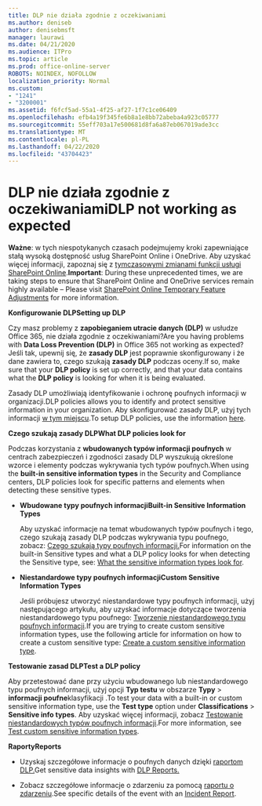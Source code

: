 ```yaml
---
title: DLP nie działa zgodnie z oczekiwaniami
ms.author: deniseb
author: denisebmsft
manager: laurawi
ms.date: 04/21/2020
ms.audience: ITPro
ms.topic: article
ms.prod: office-online-server
ROBOTS: NOINDEX, NOFOLLOW
localization_priority: Normal
ms.custom:
- "1241"
- "3200001"
ms.assetid: f6fcf5ad-55a1-4f25-af27-1f7c1ce06409
ms.openlocfilehash: efb4a19f345fe6b8a1e8bb72abeba4a923c05777
ms.sourcegitcommit: 55eff703a17e500681d8fa6a87eb067019ade3cc
ms.translationtype: MT
ms.contentlocale: pl-PL
ms.lasthandoff: 04/22/2020
ms.locfileid: "43704423"
---
```

# <a name="dlp-not-working-as-expected"></a><span data-ttu-id="6dcbd-102">DLP nie działa zgodnie z oczekiwaniami</span><span class="sxs-lookup"><span data-stu-id="6dcbd-102">DLP not working as expected</span></span>

<span data-ttu-id="6dcbd-103">**Ważne**: w tych niespotykanych czasach podejmujemy kroki zapewniające stałą wysoką dostępność usług SharePoint Online i OneDrive. Aby uzyskać więcej informacji, zapoznaj się z [tymczasowymi zmianami funkcji usługi SharePoint Online](https://aka.ms/ODSPAdjustments).</span><span class="sxs-lookup"><span data-stu-id="6dcbd-103">**Important**: During these unprecedented times, we are taking steps to ensure that SharePoint Online and OneDrive services remain highly available – Please visit [SharePoint Online Temporary Feature Adjustments](https://aka.ms/ODSPAdjustments) for more information.</span></span>

 <span data-ttu-id="6dcbd-104">**Konfigurowanie DLP**</span><span class="sxs-lookup"><span data-stu-id="6dcbd-104">**Setting up DLP**</span></span>

<span data-ttu-id="6dcbd-105">Czy masz problemy z **zapobieganiem utracie danych (DLP)** w usłudze Office 365, nie działa zgodnie z oczekiwaniami?</span><span class="sxs-lookup"><span data-stu-id="6dcbd-105">Are you having problems with **Data Loss Prevention (DLP)** in Office 365 not working as expected?</span></span> <span data-ttu-id="6dcbd-106">Jeśli tak, upewnij się, że **zasady DLP** jest poprawnie skonfigurowany i że dane zawiera to, czego szukają **zasady DLP** podczas oceny.</span><span class="sxs-lookup"><span data-stu-id="6dcbd-106">If so, make sure that your **DLP policy** is set up correctly, and that your data contains what the **DLP policy** is looking for when it is being evaluated.</span></span>
  
<span data-ttu-id="6dcbd-107">Zasady DLP umożliwiają identyfikowanie i ochronę poufnych informacji w organizacji.</span><span class="sxs-lookup"><span data-stu-id="6dcbd-107">DLP policies allows you to identify and protect sensitive information in your organization.</span></span> <span data-ttu-id="6dcbd-108">Aby skonfigurować zasady DLP, użyj tych informacji [w tym miejscu](https://docs.microsoft.com/office365/securitycompliance/prevent-data-loss#set-up-dlp).</span><span class="sxs-lookup"><span data-stu-id="6dcbd-108">To setup DLP policies, use the information [here](https://docs.microsoft.com/office365/securitycompliance/prevent-data-loss#set-up-dlp).</span></span>
  
 <span data-ttu-id="6dcbd-109">**Czego szukają zasady DLP**</span><span class="sxs-lookup"><span data-stu-id="6dcbd-109">**What DLP policies look for**</span></span>
  
<span data-ttu-id="6dcbd-110">Podczas korzystania z **wbudowanych typów informacji poufnych** w centrach zabezpieczeń i zgodności zasady DLP wyszukują określone wzorce i elementy podczas wykrywania tych typów poufnych.</span><span class="sxs-lookup"><span data-stu-id="6dcbd-110">When using the **built-in sensitive information types** in the Security and Compliance centers, DLP policies look for specific patterns and elements when detecting these sensitive types.</span></span>
  
- <span data-ttu-id="6dcbd-111">**Wbudowane typy poufnych informacji**</span><span class="sxs-lookup"><span data-stu-id="6dcbd-111">**Built-in Sensitive Information Types**</span></span>

    <span data-ttu-id="6dcbd-112">Aby uzyskać informacje na temat wbudowanych typów poufnych i tego, czego szukają zasady DLP podczas wykrywania typu poufnego, zobacz: [Czego szukają typy poufnych informacji.](https://docs.microsoft.com/office365/securitycompliance/what-the-sensitive-information-types-look-for)</span><span class="sxs-lookup"><span data-stu-id="6dcbd-112">For information on the built-in Sensitive types and what a DLP policy looks for when detecting the Sensitive type, see: [What the sensitive information types look for](https://docs.microsoft.com/office365/securitycompliance/what-the-sensitive-information-types-look-for).</span></span>

- <span data-ttu-id="6dcbd-113">**Niestandardowe typy poufnych informacji**</span><span class="sxs-lookup"><span data-stu-id="6dcbd-113">**Custom Sensitive Information Types**</span></span>

    <span data-ttu-id="6dcbd-114">Jeśli próbujesz utworzyć niestandardowe typy poufnych informacji, użyj następującego artykułu, aby uzyskać informacje dotyczące tworzenia niestandardowego typu poufnego: [Tworzenie niestandardowego typu poufnych informacji](https://docs.microsoft.com/office365/securitycompliance/create-a-custom-sensitive-information-type).</span><span class="sxs-lookup"><span data-stu-id="6dcbd-114">If you are trying to create custom sensitive information types, use the following article for information on how to create a custom sensitive type: [Create a custom sensitive information type](https://docs.microsoft.com/office365/securitycompliance/create-a-custom-sensitive-information-type).</span></span>

<span data-ttu-id="6dcbd-115">**Testowanie zasad DLP**</span><span class="sxs-lookup"><span data-stu-id="6dcbd-115">**Test a DLP policy**</span></span>

<span data-ttu-id="6dcbd-116">Aby przetestować dane przy użyciu wbudowanego lub niestandardowego typu poufnych informacji, użyj opcji **Typ testu** w obszarze **Typy** > **informacji poufne**klasyfikacji .</span><span class="sxs-lookup"><span data-stu-id="6dcbd-116">To test your data with a built-in or custom sensitive information type, use the **Test type** option under **Classifications** > **Sensitive info types**.</span></span> <span data-ttu-id="6dcbd-117">Aby uzyskać więcej informacji, zobacz [Testowanie niestandardowych typów poufnych informacji](https://docs.microsoft.com/office365/securitycompliance/create-a-custom-sensitive-information-type#test-custom-sensitive-information-types-in-the-security--compliance-center).</span><span class="sxs-lookup"><span data-stu-id="6dcbd-117">For more information, see [Test custom sensitive information types](https://docs.microsoft.com/office365/securitycompliance/create-a-custom-sensitive-information-type#test-custom-sensitive-information-types-in-the-security--compliance-center).</span></span>

 <span data-ttu-id="6dcbd-118">**Raporty**</span><span class="sxs-lookup"><span data-stu-id="6dcbd-118">**Reports**</span></span>
  
- <span data-ttu-id="6dcbd-119">Uzyskaj szczegółowe informacje o poufnych danych dzięki [raportom DLP.](https://docs.microsoft.com/office365/securitycompliance/data-loss-prevention-policies#dlp-reports)</span><span class="sxs-lookup"><span data-stu-id="6dcbd-119">Get sensitive data insights with [DLP Reports.](https://docs.microsoft.com/office365/securitycompliance/data-loss-prevention-policies#dlp-reports)</span></span>

- <span data-ttu-id="6dcbd-120">Zobacz szczegółowe informacje o zdarzeniu za pomocą [raportu o zdarzeniu](https://docs.microsoft.com/office365/securitycompliance/data-loss-prevention-policies#incident-reports).</span><span class="sxs-lookup"><span data-stu-id="6dcbd-120">See specific details of the event with an [Incident Report](https://docs.microsoft.com/office365/securitycompliance/data-loss-prevention-policies#incident-reports).</span></span>
